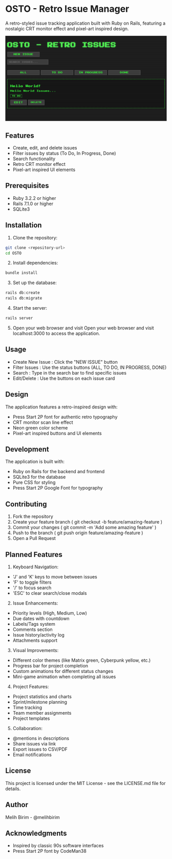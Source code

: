 # OSTO - Retro Issue Manager

A retro-styled issue tracking application built with Ruby on Rails, featuring a nostalgic CRT monitor effect and pixel-art inspired design.

![Retro Issue Manager](screenshot.png)

## Features

- Create, edit, and delete issues
- Filter issues by status (To Do, In Progress, Done)
- Search functionality
- Retro CRT monitor effect
- Pixel-art inspired UI elements

## Prerequisites

- Ruby 3.2.2 or higher
- Rails 7.1.0 or higher
- SQLite3

## Installation

1. Clone the repository:
```bash
git clone <repository-url>
cd OSTO
```
2. Install dependencies:
```bash
bundle install
```
3. Set up the database:
```bash
rails db:create
rails db:migrate
```
4. Start the server:
```bash
rails server
```
5. Open your web browser and visit  Open your web browser and visit localhost:3000 to access the application.

## Usage
- Create New Issue : Click the "NEW ISSUE" button
- Filter Issues : Use the status buttons (ALL, TO DO, IN PROGRESS, DONE)
- Search : Type in the search bar to find specific issues
- Edit/Delete : Use the buttons on each issue card

## Design
The application features a retro-inspired design with:

- Press Start 2P font for authentic retro typography
- CRT monitor scan line effect
- Neon green color scheme
- Pixel-art inspired buttons and UI elements

## Development
The application is built with:

- Ruby on Rails for the backend and frontend
- SQLite3 for the database
- Pure CSS for styling
- Press Start 2P Google Font for typography

## Contributing
1. Fork the repository
2. Create your feature branch ( git checkout -b feature/amazing-feature )
3. Commit your changes ( git commit -m 'Add some amazing feature' )
4. Push to the branch ( git push origin feature/amazing-feature )
5. Open a Pull Request

## Planned Features
1. Keyboard Navigation:
- 'J' and 'K' keys to move between issues
- 'F' to toggle filters
- '/' to focus search
- 'ESC' to clear search/close modals
2. Issue Enhancements:
- Priority levels (High, Medium, Low)
- Due dates with countdown
- Labels/Tags system
- Comments section
- Issue history/activity log
- Attachments support
3. Visual Improvements:
- Different color themes (like Matrix green, Cyberpunk yellow, etc.)
- Progress bar for project completion
- Custom animations for different status changes
- Mini-game animation when completing all issues
4. Project Features:
- Project statistics and charts
- Sprint/milestone planning
- Time tracking
- Team member assignments
- Project templates
5. Collaboration:
- @mentions in descriptions
- Share issues via link
- Export issues to CSV/PDF
- Email notifications

## License
This project is licensed under the MIT License - see the LICENSE.md file for details.

## Author
Melih Birim - @melihbirim

## Acknowledgments
- Inspired by classic 90s software interfaces
- Press Start 2P font by CodeMan38